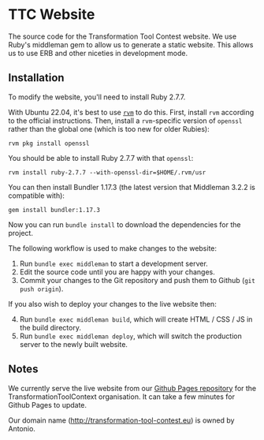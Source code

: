 # TTC Website
The source code for the Transformation Tool Contest website. We use Ruby's middleman 
gem to allow us to generate a static website. This allows us to use ERB and other 
niceties in development mode.

## Installation

To modify the website, you'll need to install Ruby 2.7.7.

With Ubuntu 22.04, it's best to use [`rvm`](https://rvm.io/) to do this.
First, install `rvm` according to the official instructions.
Then, install a `rvm`-specific version of `openssl` rather than the global one (which is too new for older Rubies):

```shell
rvm pkg install openssl
```

You should be able to install Ruby 2.7.7 with that `openssl`:

```shell
rvm install ruby-2.7.7 --with-openssl-dir=$HOME/.rvm/usr
```

You can then install Bundler 1.17.3 (the latest version that Middleman 3.2.2 is compatible with):

```shell
gem install bundler:1.17.3
```

Now you can run `bundle install` to download the dependencies for the project.

The following workflow is used to make changes to the website:

1. Run `bundle exec middleman` to start a development server.
2. Edit the source code until you are happy with your changes.
3. Commit your changes to the Git repository and push them to Github (`git push origin`).

If you also wish to deploy your changes to the live website then:

4. Run `bundle exec middleman build`, which will create HTML / CSS / JS in the build directory.
5. Run `bundle exec middleman deploy`, which will switch the production server to the newly built website.

## Notes

We currently serve the live website from our [Github Pages repository](https://github.com/TransformationToolContest/TransformationToolContest.github.io)
for the TransformationToolContext organisation. It can take a few minutes for Github Pages to update.

Our domain name (http://transformation-tool-contest.eu) is owned by Antonio.
